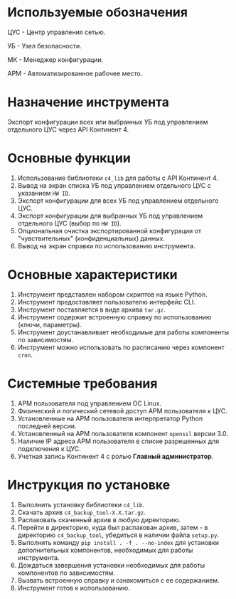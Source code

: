 # Используемые обозначения

ЦУС - Центр управления сетью.

УБ - Узел безопасности.

МК - Менеджер конфигурации.

АРМ - Автоматизированное рабочее место.

# Назначение инструмента

Экспорт конфигурации всех или выбранных УБ под управлением отдельного ЦУС через API Континент 4.

# Основные функции

1. Использование библиотеки `c4_lib` для работы с API Континент 4.
2. Вывод на экран списка УБ под управлением отдельного ЦУС с указанием `HW ID`.
3. Экспорт конфигурации для всех УБ под управлением отдельного ЦУС.
4. Экспорт конфигурации для выбранных УБ под управлением отдельного ЦУС (выбор по `HW ID`).
5. Опциональная очистка экспортированной конфигурации от "чувствительных" (конфиденциальных) данных.
6. Вывод на экран справки по использованию инструмента.

# Основные характеристики

1. Инструмент представлен набором скриптов на языке Python.
2. Инструмент предоставляет пользователю интерфейс CLI.
3. Инструмент поставляется в виде архива `tar.gz`.
4. Инструмент содержит встроенную справку по использованию (ключи, параметры).
5. Инструмент доустанавливает необходимые для работы компоненты по зависимостям.
6. Инструмент можно использовать по расписанию через компонент `cron`.

# Системные требования

1. АРМ пользователя под управлением ОС Linux.
2. Физический и логический сетевой доступ АРМ пользователя к ЦУС.
3. Установленные на АРМ пользователя интерпретатор Python последней версии.
4. Установленный на АРМ пользователя компонент `openssl` версии 3.0.
5. Наличие IP адреса АРМ пользователя в списке разрешенных для подключения к ЦУС.
6. Учетная запись Континент 4 с ролью **Главный администратор**.

# Инструкция по установке

1. Выполнить установку библиотеки `c4_lib`.
2. Скачать архив `c4_backup_tool-X.X.tar.gz`.
3. Распаковать скаченный архив в любую директорию.
4. Перейти в директорию, куда был распакован архив, затем - в директорию `c4_backup_tool`, убедиться в наличии файла `setup.py`.
5. Выполнить команду `pip install . -f . --no-index` для установки дополнительных компонентов, необходимых для работы инструмента.
6. Дождаться завершения установки необходимых для работы компонентов по зависимостям.
7. Вызвать встроенную справку и ознакомиться с ее содержанием.
8. Инструмент готов к использованию.
